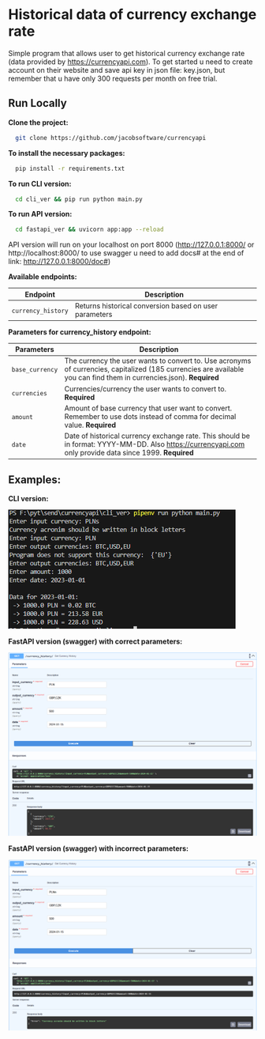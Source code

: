 
# Historical data of currency exchange rate

Simple program that allows user to get historical currency exchange rate (data provided by https://currencyapi.com). To get started u need to create account on their website and save api key in json file: key.json, but remember that u have only 300 requests per month on free trial.



## Run Locally

**Clone the project:**

```bash
  git clone https://github.com/jacobsoftware/currencyapi
```

**To install the necessary packages:**

```bash
  pip install -r requirements.txt
```


**To run CLI version:**

```bash
  cd cli_ver && pip run python main.py
```

**To run API version:**

```bash
  cd fastapi_ver && uvicorn app:app --reload
```
API version will run on your localhost on port 8000 (http://127.0.0.1:8000/ or http://localhost:8000/ to use swagger u need to add docs# at the end of link: http://127.0.0.1:8000/doc#)

**Available endpoints:**

| Endpoint | Description |
| --- | --- |
| `currency_history` | Returns historical conversion based on user parameters |

**Parameters for currency_history endpoint:**

| Parameters | Description |
| --- | --- |
| `base_currency` | The currency the user wants to convert to. Use acronyms of currencies, capitalized (185 currencies are available you can find them in currencies.json). **Required** |
| `currencies` | Currencies/currency the user wants to convert to. **Required** |
| `amount` | Amount of base currency that user want to convert. Remember to use dots instead of comma for decimal value. **Required** |
| `date` | Date of historical currency exchange rate. This should be in format: YYYY-MM-DD. Also https://currencyapi.com only provide data since 1999. **Required** |

## Examples:
**CLI version:**

![cli](https://github.com/jacobsoftware/currencyapi/blob/main/res/cli_example.PNG)

**FastAPI version (swagger) with correct parameters:**

![fastapi](https://github.com/jacobsoftware/currencyapi/blob/main/res/fastapi_correct_input.PNG)

**FastAPI version (swagger) with incorrect parameters:**

![fastapi](https://github.com/jacobsoftware/currencyapi/blob/main/res/fastapi_incorrect_input_example.PNG)
